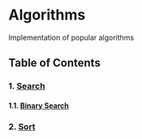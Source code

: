 Algorithms
==============================

Implementation of popular algorithms


## Table of Contents
### 1. [Search](#search)
#### 1.1. [Binary Search](#binary-search)

### 2. [Sort](#sort)

